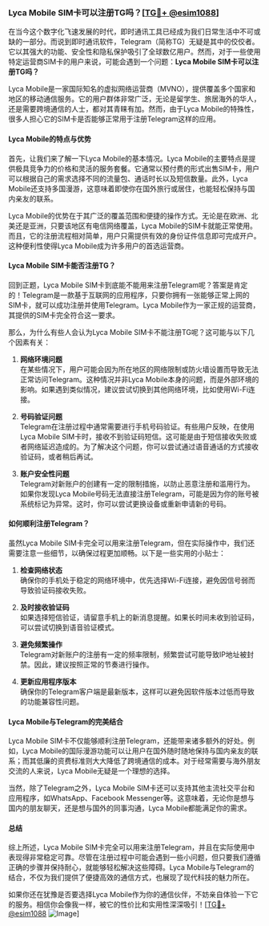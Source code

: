 ### Lyca Mobile SIM卡可以注册TG吗？[[TG💪+ @esim1088](https://t.me/s/esim1088)]

在当今这个数字化飞速发展的时代，即时通讯工具已经成为我们日常生活中不可或缺的一部分。而说到即时通讯软件，Telegram（简称TG）无疑是其中的佼佼者。它以其强大的功能、安全性和隐私保护吸引了全球数亿用户。然而，对于一些使用特定运营商SIM卡的用户来说，可能会遇到一个问题：**Lyca Mobile SIM卡可以注册TG吗？**

Lyca Mobile是一家国际知名的虚拟网络运营商（MVNO），提供覆盖多个国家和地区的移动通信服务。它的用户群体非常广泛，无论是留学生、旅居海外的华人，还是需要跨境通信的人士，都对其青睐有加。然而，由于Lyca Mobile的特殊性，很多人担心它的SIM卡是否能够正常用于注册Telegram这样的应用。

#### Lyca Mobile的特点与优势

首先，让我们来了解一下Lyca Mobile的基本情况。Lyca Mobile的主要特点是提供极具竞争力的价格和灵活的服务套餐。它通常以预付费的形式出售SIM卡，用户可以根据自己的需求选择不同的流量包、通话时长以及短信数量。此外，Lyca Mobile还支持多国漫游，这意味着即使你在国外旅行或居住，也能轻松保持与国内亲友的联系。

Lyca Mobile的优势在于其广泛的覆盖范围和便捷的操作方式。无论是在欧洲、北美还是亚洲，只要该地区有电信网络覆盖，Lyca Mobile的SIM卡就能正常使用。而且，它的注册流程相对简单，用户只需提供有效的身份证件信息即可完成开户。这种便利性使得Lyca Mobile成为许多用户的首选运营商。

#### Lyca Mobile SIM卡能否注册TG？

回到正题，Lyca Mobile SIM卡到底能不能用来注册Telegram呢？答案是肯定的！Telegram是一款基于互联网的应用程序，只要你拥有一张能够正常上网的SIM卡，就可以成功注册并使用Telegram。Lyca Mobile作为一家正规的运营商，其提供的SIM卡完全符合这一要求。

那么，为什么有些人会认为Lyca Mobile SIM卡不能注册TG呢？这可能与以下几个因素有关：

1. **网络环境问题**  
   在某些情况下，用户可能会因为所在地区的网络限制或防火墙设置而导致无法正常访问Telegram。这种情况并非Lyca Mobile本身的问题，而是外部环境的影响。如果遇到类似情况，建议尝试切换到其他网络环境，比如使用Wi-Fi连接。

2. **号码验证问题**  
   Telegram在注册过程中通常需要进行手机号码验证。有些用户反映，在使用Lyca Mobile SIM卡时，接收不到验证码短信。这可能是由于短信接收失败或者网络延迟造成的。为了解决这个问题，你可以尝试通过语音通话的方式接收验证码，或者稍后再试。

3. **账户安全性问题**  
   Telegram对新账户的创建有一定的限制措施，以防止恶意注册和滥用行为。如果你发现Lyca Mobile号码无法直接注册Telegram，可能是因为你的账号被系统标记为异常。这时，你可以尝试更换设备或重新申请新的号码。

#### 如何顺利注册Telegram？

虽然Lyca Mobile SIM卡完全可以用来注册Telegram，但在实际操作中，我们还需要注意一些细节，以确保过程更加顺畅。以下是一些实用的小贴士：

1. **检查网络状态**  
   确保你的手机处于稳定的网络环境中，优先选择Wi-Fi连接，避免因信号弱而导致验证码接收失败。

2. **及时接收验证码**  
   如果选择短信验证，请留意手机上的新消息提醒。如果长时间未收到验证码，可以尝试切换到语音验证模式。

3. **避免频繁操作**  
   Telegram对新账户的注册有一定的频率限制，频繁尝试可能导致IP地址被封禁。因此，建议按照正常的节奏进行操作。

4. **更新应用程序版本**  
   确保你的Telegram客户端是最新版本，这样可以避免因软件版本过低而导致的功能兼容性问题。

#### Lyca Mobile与Telegram的完美结合

Lyca Mobile SIM卡不仅能够顺利注册Telegram，还能带来诸多额外的好处。例如，Lyca Mobile的国际漫游功能可以让用户在国外随时随地保持与国内亲友的联系；而其低廉的资费标准则大大降低了跨境通信的成本。对于经常需要与海外朋友交流的人来说，Lyca Mobile无疑是一个理想的选择。

当然，除了Telegram之外，Lyca Mobile SIM卡还可以支持其他主流社交平台和应用程序，如WhatsApp、Facebook Messenger等。这意味着，无论你是想与国内的朋友聊天，还是想与国外的同事沟通，Lyca Mobile都能满足你的需求。

#### 总结

综上所述，Lyca Mobile SIM卡完全可以用来注册Telegram，并且在实际使用中表现得非常稳定可靠。尽管在注册过程中可能会遇到一些小问题，但只要我们遵循正确的步骤并保持耐心，就能够轻松解决这些障碍。Lyca Mobile与Telegram的结合，不仅为我们提供了便捷高效的通信方式，也展现了现代科技的魅力所在。

如果你还在犹豫是否要选择Lyca Mobile作为你的通信伙伴，不妨亲自体验一下它的服务。相信你会像我一样，被它的性价比和实用性深深吸引！[[TG💪+ @esim1088](https://t.me/s/esim1088) ![Image](https://i.postimg.cc/4NQfJmqS/Snipaste-2025-05-13-00-14-12.png)]